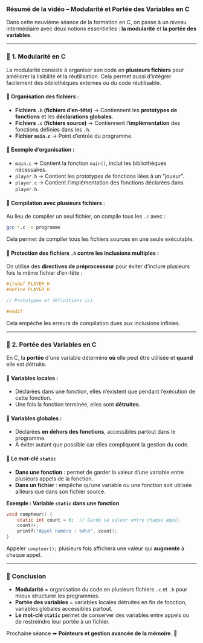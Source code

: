 ### Résumé de la vidéo – **Modularité et Portée des Variables en C**  

Dans cette neuvième séance de la formation en C, on passe à un niveau intermédiaire avec deux notions essentielles : **la modularité** et **la portée des variables**.  

---

### 📌 **1. Modularité en C**  

La modularité consiste à organiser son code en **plusieurs fichiers** pour améliorer la lisibilité et la réutilisation. Cela permet aussi d’intégrer facilement des bibliothèques externes ou du code réutilisable.  

#### 🔹 **Organisation des fichiers :**  
- **Fichiers `.h` (fichiers d’en-tête)** → Contiennent les **prototypes de fonctions** et les **déclarations globales**.  
- **Fichiers `.c` (fichiers source)** → Contiennent l’**implémentation** des fonctions définies dans les `.h`.  
- **Fichier `main.c`** → Point d’entrée du programme.  

#### 🔹 **Exemple d’organisation :**  
- `main.c` → Contient la fonction `main()`, inclut les bibliothèques nécessaires.  
- `player.h` → Contient les prototypes de fonctions liées à un "joueur".  
- `player.c` → Contient l’implémentation des fonctions déclarées dans `player.h`.  

#### 🔹 **Compilation avec plusieurs fichiers :**  
Au lieu de compiler un seul fichier, on compile tous les `.c` avec :  
```bash
gcc *.c -o programme
```
Cela permet de compiler tous les fichiers sources en une seule exécutable.  

#### 🔹 **Protection des fichiers `.h` contre les inclusions multiples :**  
On utilise des **directives de préprocesseur** pour éviter d’inclure plusieurs fois le même fichier d’en-tête :  
```c
#ifndef PLAYER_H  
#define PLAYER_H  

// Prototypes et définitions ici  

#endif
```
Cela empêche les erreurs de compilation dues aux inclusions infinies.

---

### 📌 **2. Portée des Variables en C**  

En C, la **portée** d'une variable détermine **où** elle peut être utilisée et **quand** elle est détruite.  

#### 🔹 **Variables locales :**  
- Déclarées dans une fonction, elles n’existent que pendant l’exécution de cette fonction.  
- Une fois la fonction terminée, elles sont **détruites**.  

#### 🔹 **Variables globales :**  
- Déclarées **en dehors des fonctions**, accessibles partout dans le programme.  
- À éviter autant que possible car elles compliquent la gestion du code.  

#### 🔹 **Le mot-clé `static`**  
- **Dans une fonction** : permet de garder la valeur d’une variable entre plusieurs appels de la fonction.  
- **Dans un fichier** : empêche qu’une variable ou une fonction soit utilisée ailleurs que dans son fichier source.  

**Exemple : Variable `static` dans une fonction**  
```c
void compteur() {
    static int count = 0;  // Garde sa valeur entre chaque appel
    count++;
    printf("Appel numéro : %d\n", count);
}
```
Appeler `compteur();` plusieurs fois affichera une valeur qui **augmente** à chaque appel.

---

### 📌 **Conclusion**  
- **Modularité** = organisation du code en plusieurs fichiers `.c` et `.h` pour mieux structurer les programmes.  
- **Portée des variables** = variables locales détruites en fin de fonction, variables globales accessibles partout.  
- **Le mot-clé `static`** permet de conserver des variables entre appels ou de restreindre leur portée à un fichier.  

Prochaine séance ➡ **Pointeurs et gestion avancée de la mémoire**. 🚀
